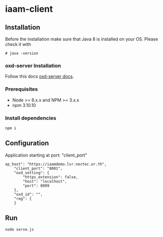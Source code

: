 # iaam-client
## Installation
Before the installation make sure that Java 8 is installed on your OS. Please check it with
```
# java -version
```

### oxd-server Installation
Follow this docs [oxd-server docs](https://gluu.org/docs/oxd/3.1.4/install/).


### Prerequisites
- Node >= 6.x.x and NPM >= 3.x.x
- npm 3.10.10


### Install dependencies 

```
npm i
```       

## Configuration
Application starting at port: "client_port"
```
op_host": "https://iaamdemo.lsr.nectec.or.th",
    "client_port": "8001",
    "oxd_setting": {
        "https_extension": false,
        "host": "localhost",
        "port": 8099
    },
    "oxd_id": "",
    "reg": {
    }
```    

## Run
```
node serve.js
```